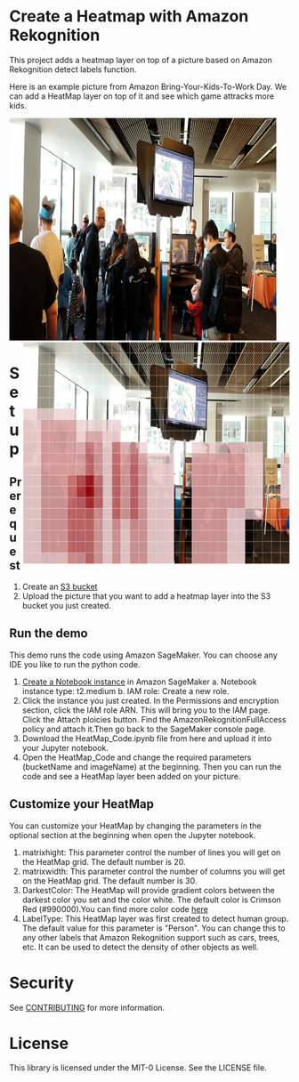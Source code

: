 # Create a Heatmap with Amazon Rekognition
This project adds a heatmap layer on top of a picture based on Amazon Rekognition detect labels function.

Here is an example picture from Amazon Bring-Your-Kids-To-Work Day. We can add a HeatMap layer on top of it and see which game attracks more kids.

<img src="https://github.com/aws-samples/amazon-rekognition-heatmap/blob/main/Kids_day.jpeg" aligh="left" width="480" height="400" />        <img src="https://github.com/aws-samples/amazon-rekognition-heatmap/blob/main/Kid_Day_Result.png" align="right" width="480" height="400"/>


# Setup
## Prerequest
1. Create an [S3 bucket](https://docs.aws.amazon.com/AmazonS3/latest/user-guide/create-bucket.html)
2. Upload the picture that you want to add a heatmap layer into the S3 bucket you just created. 

## Run the demo
This demo runs the code using Amazon SageMaker. You can choose any IDE you like to run the python code. 
1. [Create a Notebook instance](https://docs.aws.amazon.com/sagemaker/latest/dg/howitworks-create-ws.html) in Amazon SageMaker
  a. Notebook instance type: t2.medium
  b. IAM role: Create a new role. 
2. Click the instance you just created. In the Permissions and encryption section, click the IAM role ARN. This will bring you to the IAM page. Click the Attach ploicies button. Find the AmazonRekognitionFullAccess policy and attach it.Then go back to the SageMaker console page.
3. Download the HeatMap_Code.ipynb file from here and upload it into your Jupyter notebook.
4. Open the HeatMap_Code and change the required parameters (bucketName and imageName) at the beginning. Then you can run the code and see a HeatMap layer been added on your picture.

## Customize your HeatMap
You can customize your HeatMap by changing the parameters in the optional section at the beginning when open the Jupyter notebook.
1. matrixhight: This parameter control the number of lines you will get on the HeatMap grid. The default number is 20.
2. matrixwidth: This parameter control the number of columns you will get on the HeatMap grid. The default number is 30.
3. DarkestColor: The HeatMap will provide gradient colors between the darkest color you set and the color white. The default color is Crimson Red (#990000).You can find more color code [here](https://htmlcolorcodes.com/)
4. LabelType: This HeatMap layer was first created to detect human group. The default value for this parameter is "Person". You can change this to any other labels that Amazon Rekognition support such as cars, trees, etc. It can be used to detect the density of other objects as well.


# Security

See [CONTRIBUTING](CONTRIBUTING.md#security-issue-notifications) for more information.

# License

This library is licensed under the MIT-0 License. See the LICENSE file.

